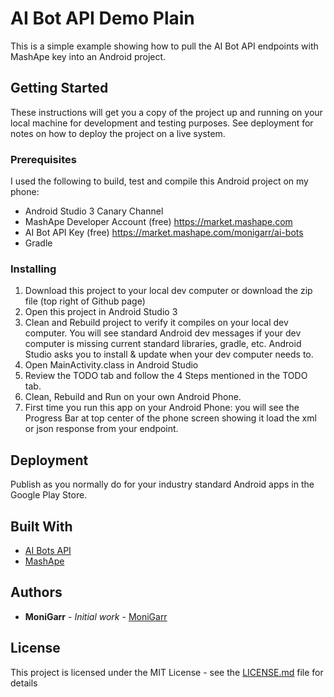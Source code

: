 # AI Bot API Demo Plain
This is a simple example showing how to pull the AI Bot API endpoints with MashApe key into an Android project.

## Getting Started
These instructions will get you a copy of the project up and running on your local machine for development and 
testing purposes. See deployment for notes on how to deploy the project on a live system.

### Prerequisites
I used the following to build, test and compile this Android project on my phone:

* Android Studio 3 Canary Channel
* MashApe Developer Account (free) https://market.mashape.com
* AI Bot API Key (free) https://market.mashape.com/monigarr/ai-bots
* Gradle

### Installing
1. Download this project to your local dev computer or download the zip file (top right of Github page)
2. Open this project in Android Studio 3 
3. Clean and Rebuild project to verify it compiles on your local dev computer. You will see standard Android dev messages
if your dev computer is missing current standard libraries, gradle, etc. Android Studio asks you to install & update when
your dev computer needs to.
4. Open MainActivity.class in Android Studio
5. Review the TODO tab and follow the 4 Steps mentioned in the TODO tab.
6. Clean, Rebuild and Run on your own Android Phone.
7. First time you run this app on your Android Phone: you will see the Progress Bar at top
center of the phone screen showing it load the xml or json response from your endpoint.


## Deployment
Publish as you normally do for your industry standard Android apps in the Google Play Store.


## Built With

* [AI Bots API](https://market.mashape.com/monigarr/ai-bots)
* [MashApe](https://market.mashape.com/monigarr/)

## Authors

* **MoniGarr** - *Initial work* - [MoniGarr](monigarr@monigarr.com)

## License

This project is licensed under the MIT License - see the [LICENSE.md](LICENSE.md) file for details

